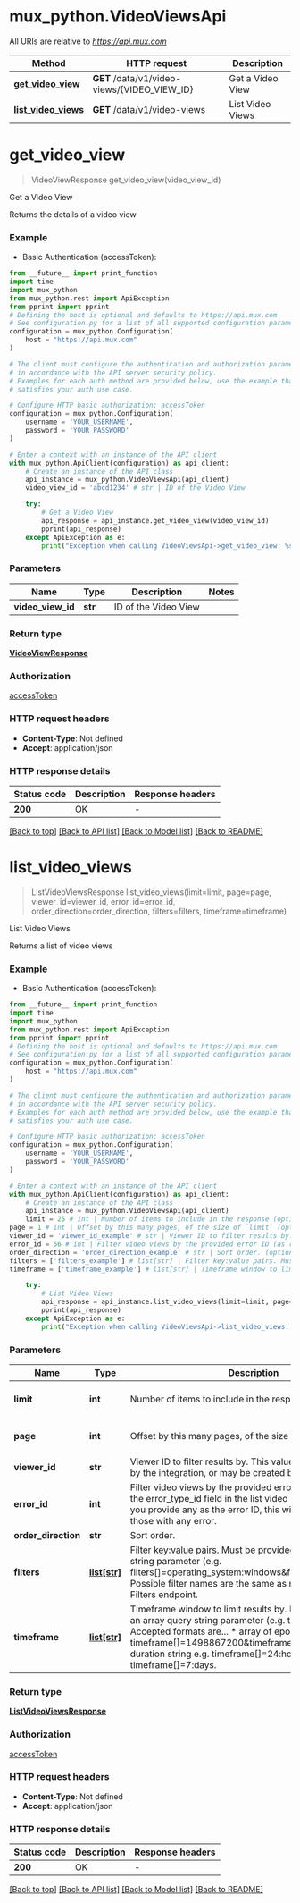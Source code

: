 # mux_python.VideoViewsApi

All URIs are relative to *https://api.mux.com*

Method | HTTP request | Description
------------- | ------------- | -------------
[**get_video_view**](VideoViewsApi.md#get_video_view) | **GET** /data/v1/video-views/{VIDEO_VIEW_ID} | Get a Video View
[**list_video_views**](VideoViewsApi.md#list_video_views) | **GET** /data/v1/video-views | List Video Views


# **get_video_view**
> VideoViewResponse get_video_view(video_view_id)

Get a Video View

Returns the details of a video view 

### Example

* Basic Authentication (accessToken):
```python
from __future__ import print_function
import time
import mux_python
from mux_python.rest import ApiException
from pprint import pprint
# Defining the host is optional and defaults to https://api.mux.com
# See configuration.py for a list of all supported configuration parameters.
configuration = mux_python.Configuration(
    host = "https://api.mux.com"
)

# The client must configure the authentication and authorization parameters
# in accordance with the API server security policy.
# Examples for each auth method are provided below, use the example that
# satisfies your auth use case.

# Configure HTTP basic authorization: accessToken
configuration = mux_python.Configuration(
    username = 'YOUR_USERNAME',
    password = 'YOUR_PASSWORD'
)

# Enter a context with an instance of the API client
with mux_python.ApiClient(configuration) as api_client:
    # Create an instance of the API class
    api_instance = mux_python.VideoViewsApi(api_client)
    video_view_id = 'abcd1234' # str | ID of the Video View

    try:
        # Get a Video View
        api_response = api_instance.get_video_view(video_view_id)
        pprint(api_response)
    except ApiException as e:
        print("Exception when calling VideoViewsApi->get_video_view: %s\n" % e)
```

### Parameters

Name | Type | Description  | Notes
------------- | ------------- | ------------- | -------------
 **video_view_id** | **str**| ID of the Video View | 

### Return type

[**VideoViewResponse**](VideoViewResponse.md)

### Authorization

[accessToken](../README.md#accessToken)

### HTTP request headers

 - **Content-Type**: Not defined
 - **Accept**: application/json

### HTTP response details
| Status code | Description | Response headers |
|-------------|-------------|------------------|
**200** | OK |  -  |

[[Back to top]](#) [[Back to API list]](../README.md#documentation-for-api-endpoints) [[Back to Model list]](../README.md#documentation-for-models) [[Back to README]](../README.md)

# **list_video_views**
> ListVideoViewsResponse list_video_views(limit=limit, page=page, viewer_id=viewer_id, error_id=error_id, order_direction=order_direction, filters=filters, timeframe=timeframe)

List Video Views

Returns a list of video views 

### Example

* Basic Authentication (accessToken):
```python
from __future__ import print_function
import time
import mux_python
from mux_python.rest import ApiException
from pprint import pprint
# Defining the host is optional and defaults to https://api.mux.com
# See configuration.py for a list of all supported configuration parameters.
configuration = mux_python.Configuration(
    host = "https://api.mux.com"
)

# The client must configure the authentication and authorization parameters
# in accordance with the API server security policy.
# Examples for each auth method are provided below, use the example that
# satisfies your auth use case.

# Configure HTTP basic authorization: accessToken
configuration = mux_python.Configuration(
    username = 'YOUR_USERNAME',
    password = 'YOUR_PASSWORD'
)

# Enter a context with an instance of the API client
with mux_python.ApiClient(configuration) as api_client:
    # Create an instance of the API class
    api_instance = mux_python.VideoViewsApi(api_client)
    limit = 25 # int | Number of items to include in the response (optional) (default to 25)
page = 1 # int | Offset by this many pages, of the size of `limit` (optional) (default to 1)
viewer_id = 'viewer_id_example' # str | Viewer ID to filter results by. This value may be provided by the integration, or may be created by Mux. (optional)
error_id = 56 # int | Filter video views by the provided error ID (as returned in the error_type_id field in the list video views endpoint). If you provide any as the error ID, this will filter the results to those with any error. (optional)
order_direction = 'order_direction_example' # str | Sort order. (optional)
filters = ['filters_example'] # list[str] | Filter key:value pairs. Must be provided as an array query string parameter (e.g. filters[]=operating_system:windows&filters[]=country:US).  Possible filter names are the same as returned by the List Filters endpoint.  (optional)
timeframe = ['timeframe_example'] # list[str] | Timeframe window to limit results by. Must be provided as an array query string parameter (e.g. timeframe[]=). Accepted formats are...   * array of epoch timestamps e.g. timeframe[]=1498867200&timeframe[]=1498953600    * duration string e.g. timeframe[]=24:hours or timeframe[]=7:days.  (optional)

    try:
        # List Video Views
        api_response = api_instance.list_video_views(limit=limit, page=page, viewer_id=viewer_id, error_id=error_id, order_direction=order_direction, filters=filters, timeframe=timeframe)
        pprint(api_response)
    except ApiException as e:
        print("Exception when calling VideoViewsApi->list_video_views: %s\n" % e)
```

### Parameters

Name | Type | Description  | Notes
------------- | ------------- | ------------- | -------------
 **limit** | **int**| Number of items to include in the response | [optional] [default to 25]
 **page** | **int**| Offset by this many pages, of the size of &#x60;limit&#x60; | [optional] [default to 1]
 **viewer_id** | **str**| Viewer ID to filter results by. This value may be provided by the integration, or may be created by Mux. | [optional] 
 **error_id** | **int**| Filter video views by the provided error ID (as returned in the error_type_id field in the list video views endpoint). If you provide any as the error ID, this will filter the results to those with any error. | [optional] 
 **order_direction** | **str**| Sort order. | [optional] 
 **filters** | [**list[str]**](str.md)| Filter key:value pairs. Must be provided as an array query string parameter (e.g. filters[]&#x3D;operating_system:windows&amp;filters[]&#x3D;country:US).  Possible filter names are the same as returned by the List Filters endpoint.  | [optional] 
 **timeframe** | [**list[str]**](str.md)| Timeframe window to limit results by. Must be provided as an array query string parameter (e.g. timeframe[]&#x3D;). Accepted formats are...   * array of epoch timestamps e.g. timeframe[]&#x3D;1498867200&amp;timeframe[]&#x3D;1498953600    * duration string e.g. timeframe[]&#x3D;24:hours or timeframe[]&#x3D;7:days.  | [optional] 

### Return type

[**ListVideoViewsResponse**](ListVideoViewsResponse.md)

### Authorization

[accessToken](../README.md#accessToken)

### HTTP request headers

 - **Content-Type**: Not defined
 - **Accept**: application/json

### HTTP response details
| Status code | Description | Response headers |
|-------------|-------------|------------------|
**200** | OK |  -  |

[[Back to top]](#) [[Back to API list]](../README.md#documentation-for-api-endpoints) [[Back to Model list]](../README.md#documentation-for-models) [[Back to README]](../README.md)


